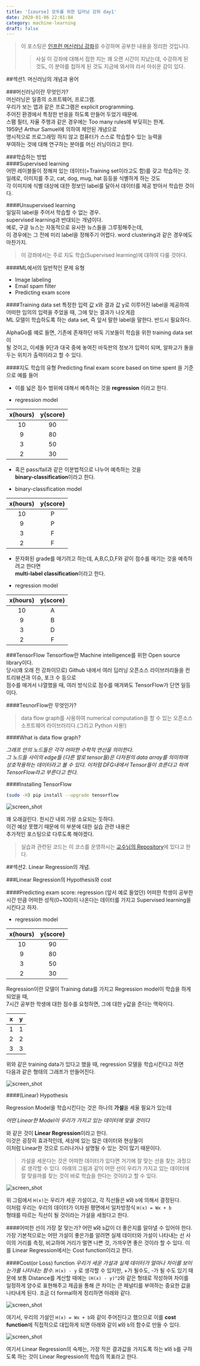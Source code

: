 ```yaml
---
title: '[course] 모두를 위한 딥러닝 강좌 day1'
date: 2020-01-06 22:01:84
category: machine-learning
draft: false
---
```


> 이 포스팅은 <a target="_blank" href="https://www.inflearn.com/course/%EA%B8%B0%EB%B3%B8%EC%A0%81%EC%9D%B8-%EB%A8%B8%EC%8B%A0%EB%9F%AC%EB%8B%9D-%EB%94%A5%EB%9F%AC%EB%8B%9D-%EA%B0%95%EC%A2%8C#">인프런 머신러닝 강좌</a>를 수강하며 공부한 내용을 정리한 것입니다.
>
> > 사실 이 강좌에 대해서 접한 지는 꽤 오랜 시간이 지났는데, 수강하게 된 것도, 이 분야를 접하게 된 것도 지금에 와서야 라서 아쉬운 감이 있다.

##섹션1. 머신러닝의 개념과 용어

###머신러닝이란 무엇인가?  
머신러닝은 일종의 소프트웨어, 프로그램.  
우리가 보는 앱과 같은 프로그램은 explicit programming.  
주어진 환경에서 특정한 반응을 하도록 만들어 두었기 때문에.  
스팸 필터, 자율 주행과 같은 경우에는 Too many rules에 부딪히는 한계.  
1959년 Arthur Samuel에 의하여 제안된 개념으로  
명시적으로 프로그래밍 하지 않고 컴퓨터가 스스로 학습할수 있는 능력을  
부여하는 것에 대해 연구하는 분야를 머신 러닝이라고 한다.

###학습하는 방법  
####Supervised learning  
어떤 레이블들이 정해져 있는 데이터(=Training set이라고도 함)를 갖고 학습하는 것.  
일례로, 이미지를 주고, cat, dog, mug, hat 등등을 식별하게 하는 것도  
각 이미지에 식별 대상에 대한 정보인 label를 달아서 데이터를 제공 받아서 학습한 것이다.

####Unsupervised learning  
일일히 label을 주어서 학습할 수 없는 경우.  
supervised learning과 반대되는 개념이다.  
예로, 구글 뉴스는 자동적으로 유사한 뉴스들을 그루핑해주는데,  
이 경우에는 그 전에 미리 label을 정해주기 어렵다.
word clustering과 같은 경우에도 마찬가지.

> 이 강좌에서는 주로 지도 학습(Supervised learning)에 대하여 다룰 것아다.

####ML에서의 일반적인 문제 유형

- Image labeling
- Email spam filter
- Predicting exam score

####Training data set
특정한 입력 값 x와 결과 값 y로 이루어진 label을 제공하여  
어떠한 임의의 입력을 주었을 때, 그에 맞는 결과가 나오게끔  
ML 모델이 학습하도록 하는 data set, 즉 앞서 말한 label을 말한다.
반드시 필요하다.

AlphaGo를 예로 들면, 기존에 존재하던 바둑 기보들이 학습을 위한 training data set이  
될 것이고, 이세돌 9단과 대국 중에 놓여진 바둑판의 정보가 입력이 되며, 알파고가 돌을 두는 위치가
출력이라고 할 수 있다.

####지도 학습의 유형
Predicting final exam score based on time spent 을 기준으로 예를 들어

- 이를 넓은 점수 범위에 대해서 예측하는 것을 **regression** 이라고 한다.

* regression model

| <center>x(hours)</center> | <center>y(score)</center> |
| :-----------------------: | ------------------------: |
|    <center>10</center>    |       <center>90</center> |
|    <center>9</center>     |       <center>80</center> |
|    <center>3</center>     |       <center>50</center> |
|    <center>2</center>     |       <center>30</center> |

- 혹은 pass/fail과 같은 이분법적으로 나누어 예측하는 것을  
  **binary-classification**이라고 한다.

* binary-classification model

| <center>x(hours)</center> | <center>y(score)</center> |
| :-----------------------: | ------------------------: |
|    <center>10</center>    |        <center>P</center> |
|    <center>9</center>     |        <center>P</center> |
|    <center>3</center>     |        <center>F</center> |
|    <center>2</center>     |        <center>F</center> |

- 문자화된 grade를 매기려고 하는데, A,B,C,D,F와 같이 점수를 매기는 것을 예측하려고 한다면  
  **multi-label classification**이라고 한다.

* regression model

| <center>x(hours)</center> | <center>y(score)</center> |
| :-----------------------: | ------------------------: |
|    <center>10</center>    |        <center>A</center> |
|    <center>9</center>     |        <center>B</center> |
|    <center>3</center>     |        <center>D</center> |
|    <center>2</center>     |        <center>F</center> |

###TensorFlow
Tensorflow란 Machine intelligence를 위한 Open source library이다.  
당시(꽤 오래 전 강좌이므로) Github 내에서 여러 딥러닝 오픈소스 라이브러리들을 컨트리뷰션과 이슈, 포크 수 등으로  
점수를 매겨서 나열했을 때, 여러 방식으로 점수를 매겨봐도 TensorFlow가 단연 일등이다.

####TesnorFlow란 무엇인가?

> data flow graph를 사용하여 numerical computation을 할 수 있는 오픈소스 소프트웨어 라이브러리다.(그리고 Python 사용!)

####What is data flow graph?

_그래프 안의 노드들은 각각 어떠한 수학적 연산을 의미한다._  
_그 노드들 사이의 edge들 (다른 말로 tensor들)은 다차원의 data array를 의미하며_  
_상호작용하는 데이터라고 볼 수 있다. 이처럼 DFG내에서 Tensor들이 흐른다고 하여_  
_TensorFlow라고 부른다고 한다._

####Installing TensorFlow

```bash
(sudo -H) pip install --upgrade tensorflow
```

![screen_shot](./images/20200106ML-1.png)

꽤 오래걸린다. 한시간 내외 가량 소요되는 듯하다.  
이건 예상 못했기 때문에 이 부분에 대한 실습 관련 내용은  
추가적인 포스팅으로 다루도록 해야겠다.

> 실습과 관련된 코드는 이 코스를 운영하시는 <a target="_blank" href="https://github.com/hunkim/DeepLearningZeroToAll">교수님의 Repository</a>에 있다고 한다.

##섹션2. Linear Regression의 개념.

###Linear Regression의 Hypothesis와 cost

####Predicting exam score: regression
(앞서 예로 들었던) 어떠한 학생이 공부한 시간 만큼 어떠한 성적(0~100)이 나온다는 데이터를 가지고 Supervised learning을 시킨다고 하자.

- regression model

| <center>x(hours)</center> | <center>y(score)</center> |
| :-----------------------: | ------------------------: |
|    <center>10</center>    |       <center>90</center> |
|    <center>9</center>     |       <center>80</center> |
|    <center>3</center>     |       <center>50</center> |
|    <center>2</center>     |       <center>30</center> |

Regression이란 모델이 Training data를 가지고 Regression model이 학습을 하게 되었을 때,  
7시간 공부한 학생에 대한 점수를 요청하면, 그에 대한 y값을 준다는 맥락이다.

| <center>x</center> | <center>y</center> |
| :----------------: | -----------------: |
| <center>1</center> | <center>1</center> |
| <center>2</center> | <center>2</center> |
| <center>3</center> | <center>3</center> |

위와 같은 training data가 있다고 했을 때, regression 모델을 학습시킨다고 하면  
다음과 같은 형태의 그래프가 만들어진다.

![screen_shot](./images/20200106ML-2.png)

####(Linear) Hypothesis

Regression Model을 학습시킨다는 것은 하나의 **가설**을 세울 필요가 있는데

_어떤 Linear한 Model이 우리가 가지고 있는 데이터에 맞을 것이다_

와 같은 것이 **Linear Regression**이라고 한다.  
이것은 굉장히 효과적인데, 세상에 있는 많은 데이터와 현상들이  
이처럼 Linear한 것으로 드러나거나 설명될 수 있는 것이 많기 때문이다.

> 가설을 세운다는 것은 어떠한 데이터가 있다면 거기에 잘 맞는 선을 찾는 과정으로 생각할 수 있다.
> 아래의 그림과 같이 어떤 선이 우리가 가지고 있는 데이터에 잘 맞을까를 찾는 것이 바로 학습을 한다는 것이라고 할 수 있다.

![screen_shot](./images/20200106ML-3.png)

위 그림에서 `H(x)`는 우리가 세운 가설이고, 각 직선들은 `W`와 `b`에 의해서 결정된다.  
이처럼 우리는 우리의 데이터가 이차원 평면에서 일차방정식 `H(x) = Wx + b`  
형태를 따르는 직선이 될 것이라는 가설을 세웠다고 한다.

####어떠한 선이 가장 잘 맞는가?
어떤 `W`와 `b`값이 더 좋은지를 알아낼 수 있어야 한다.
가장 기본적으로는 어떤 가설이 좋은가를 알려면
실제 데이터와 가설이 나타내는 선 사이의 거리를 측정, 비교하여
거리가 멀면 나쁜 것, 가까우면 좋은 것이라 할 수 있다.
이를 Linear Regression에서는 Cost function이라고 한다.

####Cost(or Loss) function
_우리가 세운 가설과 실제 데이터가 얼마나 차이를 보이는가를 나타내는 함수._
`H(x) - y` 로 생각할 수 있지만, +가 될수도, -가 될 수도 있기 때문에
보통 Distance를 계산할 때에는 `(H(x) - y)^2`와 같은 형태로 작성하여
차이를 일정하게 양수로 표현해주고 제곱을 통해 큰 차이는 큰 페널티를 부여하는 중요한 값을 나타내게 된다.
조금 더 formal하게 정리하면 아래와 같다.

![screen_shot](./images/20200106ML-4.png)

여기서, 우리의 가설인 `H(x) = Wx + b`와 같이 주어진다고 했으므로 이를 **cost function**에 직접적으로 대입하게 되면
아래와 같이 `W`와 `b`의 함수로 만들 수 있다.

![screen_shot](./images/20200106ML-5.png)

여기서 Linear Regression의 숙제는, 가장 작은 결과값을 가지도록 하는
`W`와 `b`를 구하도록 하는 것이 Linear Regression의 학습의 목표라고 한다.
